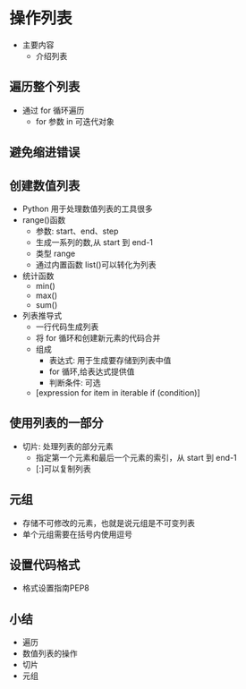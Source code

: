 # 操作列表

- 主要内容
  - 介绍列表

## 遍历整个列表

- 通过 for 循环遍历
  - for 参数 in 可迭代对象

## 避免缩进错误

## 创建数值列表

- Python 用于处理数值列表的工具很多
- range()函数
  - 参数: start、end、step
  - 生成一系列的数,从 start 到 end-1
  - 类型 range
  - 通过内置函数 list()可以转化为列表
- 统计函数
  - min()
  - max()
  - sum()
- 列表推导式
  - 一行代码生成列表
  - 将 for 循环和创建新元素的代码合并
  - 组成
    - 表达式: 用于生成要存储到列表中值
    - for 循环,给表达式提供值
    - 判断条件: 可选
  - [expression for item in iterable if (condition)]

## 使用列表的一部分

- 切片: 处理列表的部分元素
  - 指定第一个元素和最后一个元素的索引，从 start 到 end-1
  - [:]可以复制列表

## 元组

- 存储不可修改的元素，也就是说元组是不可变列表
- 单个元组需要在括号内使用逗号

## 设置代码格式
- 格式设置指南PEP8

## 小结

- 遍历
- 数值列表的操作
- 切片
- 元组
